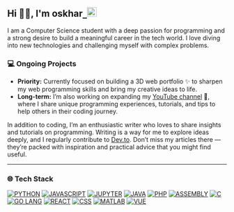 ## Hi 👋🏼, I'm oskhar<a href="https://api.whatsapp.com/send?phone=6281386380481">&nbsp;&nbsp;<img width="22" src="docs/img/massage.svg"></img></a>

I am a Computer Science student with a deep passion for programming and a strong desire to build a meaningful career in the tech world. I love diving into new technologies and challenging myself with complex problems.

### 💻 Ongoing Projects

- **Priority:** Currently focused on building a 3D web portfolio ✨ to sharpen my web programming skills and bring my creative ideas to life.
- **Long-term:** I’m also working on expanding my [YouTube channel](https://www.youtube.com/@grtrick__) 🎥, where I share unique programming experiences, tutorials, and tips to help others in their coding journey.

In addition to coding, I’m an enthusiastic writer who loves to share insights and tutorials on programming. Writing is a way for me to explore ideas deeply, and I regularly contribute to [Dev.to](https://dev.to/oskhar). Don’t miss my articles there — they’re packed with inspiration and practical advice that you might find useful.

---

### 🌐 Tech Stack

[![PYTHON](./docs/img/Language/candy_img/python.svg)](https://github.com/oskhar?tab=repositories&language=python)
[![JAVASCRIPT](./docs/img/Language/candy_img/javascript.svg)](https://github.com/oskhar?tab=repositories&language=javascript)
[![JUPYTER](./docs/img/Language/candy_img/jupyter.svg)](https://github.com/oskhar?tab=repositories&q=&type=&language=jupyter+notebook&sort=)
[![JAVA](./docs/img/Language/candy_img/java.svg)](https://github.com/oskhar?tab=repositories&language=java)
[![PHP](./docs/img/Language/candy_img/php3.svg)](https://github.com/oskhar?tab=repositories&language=php)
[![ASSEMBLY](./docs/img/Language/candy_img/assembly.svg)](https://github.com/oskhar?tab=repositories&language=assembly)
[![C](./docs/img/Language/candy_img/csrc.svg)](https://github.com/oskhar?tab=repositories&language=c)
[![GO LANG](./docs/img/Language/candy_img/go.svg)](https://github.com/oskhar?tab=repositories&language=go)
[![REACT](./docs/img/Language/candy_img/react.svg)](https://github.com/oskhar?tab=repositories&language=react)
[![CSS](./docs/img/Language/candy_img/css.svg)](https://github.com/oskhar?tab=repositories&language=css)
[![MATLAB](./docs/img/Language/candy_img/octave.svg)](https://github.com/oskhar?tab=repositories&language=matlab)
[![VUE](./docs/img/Language/candy_img/vue.svg)](https://github.com/oskhar?tab=repositories&language=vue)
